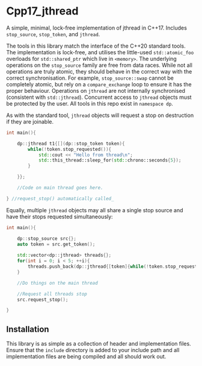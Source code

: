 # Cpp17_jthread

A simple, minimal, lock-free implementation of jthread in C++17. Includes `stop_source`, `stop_token`, and `jthread`.

The tools in this library match the interface of the C++20 standard tools. The implementation is lock-free, and utilises the little-used `std::atomic_foo` overloads for `std::shared_ptr` which live in `<memory>`. The underlying operations on the `stop_source` family are free from data races. While not all operations are truly atomic, they should behave in the correct way with the correct synchronisation. For example, `stop_source::swap` cannot be completely atomic, but rely on a `compare_exchange` loop to ensure it has the proper behaviour. Operations on `jthread` are not internally synchronised (consistent with `std::jthread`). Concurrent access to `jthread` objects must be protected by the user. All tools in this repo exist in `namespace dp`.

As with the standard tool, `jthread` objects will request a stop on destruction if they are joinable.

```cpp
int main(){

	dp::jthread t1{[](dp::stop_token token){
		while(!token.stop_requested()){		
			std::cout << "Hello from thread\n";
			std::this_thread::sleep_for(std::chrono::seconds{5});	
		}

	}};

	//Code on main thread goes here.

} //request_stop() automatically called_
```

Equally, multiple `jthread` objects may all share a single stop source and have their stops requested simultaneously:

```cpp
int main(){

	dp::stop_source src{};
	auto token = src.get_token();
	
	std::vector<dp::jthread> threads{};
	for(int i = 0; i < 5; ++i){
		threads.push_back(dp::jthread{[token]{while(!token.stop_requested()){/*...*/}}});_
	}

	//Do things on the main thread

	//Request all threads stop
	src.request_stop();

}
```

## Installation

This library is as simple as a collection of header and implementation files. Ensure that the `include` directory is added to your include path and all implementation files are being compiled and all should work out.

